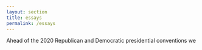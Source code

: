 ```yaml
---
layout: section
title: essays
permalink: /essays
---
```


Ahead of the 2020 Republican and Democratic presidential conventions we 

<!-- {% include sections/last_post.html last_post=site.essays.last%}
{% include sections/items_except_last.html items=site.essays%} -->
